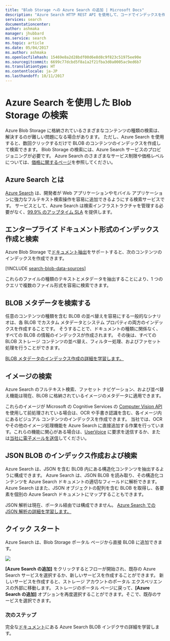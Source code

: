 ```yaml
---
title: "Blob Storage への Azure Search の追加 | Microsoft Docs"
description: "Azure Search HTTP REST API を使用して、コードでインデックスを作成します。"
services: search
documentationcenter: 
author: ashmaka
manager: jhubbard
ms.service: search
ms.topic: article
ms.date: 05/04/2017
ms.author: ashmaka
ms.openlocfilehash: 15469e8a2d28bdf00d6e8d8c9f823c51975ee90e
ms.sourcegitcommit: 6699c77dcbd5f8a1a2f21fba3d0a0005ac9ed6b7
ms.translationtype: HT
ms.contentlocale: ja-JP
ms.lasthandoff: 10/11/2017
---
```

# <a name="searching-blob-storage-with-azure-search"></a>Azure Search を使用した Blob Storage の検索

Azure Blob Storage に格納されているさまざまなコンテンツの種類の検索は、解決するのが難しい問題になる場合があります。 ただし、Azure Search を使用すると、数回クリックするだけで BLOB のコンテンツのインデックスを作成して検索できます。 Blob Storage の検索には、Azure Search サービスのプロビジョニングが必要です。 Azure Search のさまざまなサービス制限や価格レベルについては、[価格に関するページ](https://aka.ms/azspricing)を参照してください。

## <a name="what-is-azure-search"></a>Azure Search とは
[Azure Search](https://aka.ms/whatisazsearch) は、開発者が Web アプリケーションやモバイル アプリケーションに強力なフルテキスト検索操作を容易に追加できるようにする検索サービスです。 サービスとして、Azure Search は検索インフラストラクチャを管理する必要がなく、[99.9% のアップタイム SLA](https://aka.ms/azuresearchsla) を提供します。

## <a name="index-and-search-enterprise-document-formats"></a>エンタープライズ ドキュメント形式のインデックス作成と検索
Azure Blob Storage で[ドキュメント抽出](https://aka.ms/azsblobindexer)をサポートすると、次のコンテンツのインデックスを作成できます。

[!INCLUDE [search-blob-data-sources](../../includes/search-blob-data-sources.md)]

これらのファイルの種類のテキストとメタデータを抽出することにより、1 つのクエリで複数のファイル形式を容易に検索できます。 

## <a name="search-through-your-blob-metadata"></a>BLOB メタデータを検索する
任意のコンテンツの種類を含む BLOB の並べ替えを容易にする一般的なシナリオは、各 BLOB でカスタム メタデータとシステム プロパティの両方のインデックスを作成することです。 そうすることで、ドキュメントの種類に関係なく、すべての BLOB の情報のインデックスが作成されます。 その後は、すべての BLOB ストレージ コンテンツの並べ替え、フィルター処理、およびファセット処理を行うことができます。

[BLOB メタデータのインデックス作成の詳細を学習します。](https://aka.ms/azsblobmetadataindexing)

## <a name="image-search"></a>イメージの検索
Azure Search のフルテキスト検索、ファセット ナビゲーション、および並べ替え機能は現在、BLOB に格納されているイメージのメタデータに適用できます。

これらのイメージが Microsoft の Cognitive Services の [Computer Vision API](https://www.microsoft.com/cognitive-services/computer-vision-api) を使用して前処理されている場合は、OCR や手書き認識を含む、各イメージ内にあるビジュアル コンテンツのインデックスを作成できます。 当社では、OCR やその他のイメージ処理機能を Azure Search に直接追加する作業を行っています。これらの機能に関心がある場合は、[UserVoice](https://aka.ms/azsuv) に要求を送信するか、または[当社に電子メールを送信](mailto:azscustquestions@microsoft.com)してください。

## <a name="index-and-search-through-json-blobs"></a>JSON BLOB のインデックス作成および検索
Azure Search は、JSON を含む BLOB 内にある構造化コンテンツを抽出するように構成できます。 Azure Search は、JSON BLOB を読み取り、その構造化コンテンツを Azure Search ドキュメントの適切なフィールドに解析できます。 Azure Search はまた、JSON オブジェクトの配列を含む BLOB を取得し、各要素を個別の Azure Search ドキュメントにマップすることもできます。

JSON 解析は現在、ポータル経由では構成できません。 [Azure Search での JSON 解析の詳細を学習します。](https://aka.ms/azsjsonblobindexing)

## <a name="quick-start"></a>クイック スタート
Azure Search は、Blob Storage ポータル ページから直接 BLOB に追加できます。

![](./media/search-blob-storage-integration/blob-blade.png)

**[Azure Search の追加]** をクリックするとフローが開始され、既存の Azure Search サービスを選択するか、新しいサービスを作成することができます。 新しいサービスを作成すると、ストレージ アカウントのポータル エクスペリエンスの外部に移動します。 ストレージのポータル ページに戻って、**[Azure Search の追加]** オプションを再度選択することができます。そこで、既存のサービスを選択できます。

### <a name="next-steps"></a>次のステップ
完全な[ドキュメント](https://aka.ms/azsblobindexer)にある Azure Search BLOB インデクサの詳細を学習します。
